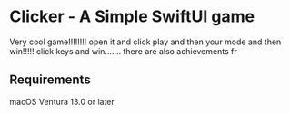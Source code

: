 # Clicker - A Simple SwiftUI game

Very cool game!!!!!!!!
open it and click play and then your mode and then win!!!!!
click keys and win....... there are also achievements fr

## Requirements
macOS Ventura 13.0 or later
